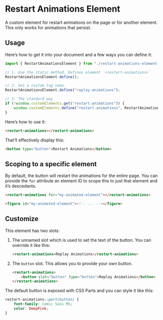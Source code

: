 # Restart Animations Element

A custom element for restart animations on the page or for another
element. This only works for animations that persist.

## Usage

Here’s how to get it into your document and a few ways you can define it:

```js
import { RestartAnimationsElement } from "./restart-animations-element.js";

// 1. Use the static method. Defines element `<restart-animations>`
RestartAnimationsElement.define();

// 2. Set a custom tag name.
RestartAnimationsElement.define("replay-animations");

// 3. The standard way
if (!window.customElements.get("restart-animations")) {
	window.customElements.define("restart-animations", RestartAnimationsElement);
}
```

Here’s how to use it:

```html
<restart-animations></restart-animations>
```

That’ll effectively display this:

```html
<button type="button">Restart Animations</button>
```

## Scoping to a specific element

By default, the button will restart the animations for the entire page.
You can provide the `for` attribute an element ID to scope this to just
that element and it’s descedants.

```html
<restart-animations for="my-animated-element"></restart-animations>

<figure id="my-animated-element"><!-- ... --></figure>
```

## Customize

This element has two slots:

1. The unnamed slot which is used to set the text of the button. You can
	 override it like this:
	 ```html
	 <restart-animations>Replay Animations</restart-animations>
	 ```
2. The `button` slot. This allows you to provide your own button.
	 ```html
	 <restart-animations>
		 <button slot="button" type="button">Replay Animations</button>
	 </restart-animations>
	 ```

The default button is exposed with CSS Parts and you can style it like
this:

```css
restart-animations::part(button) {
	font-family: Comic Sans MS;
	color: DeepPink;
}
```
